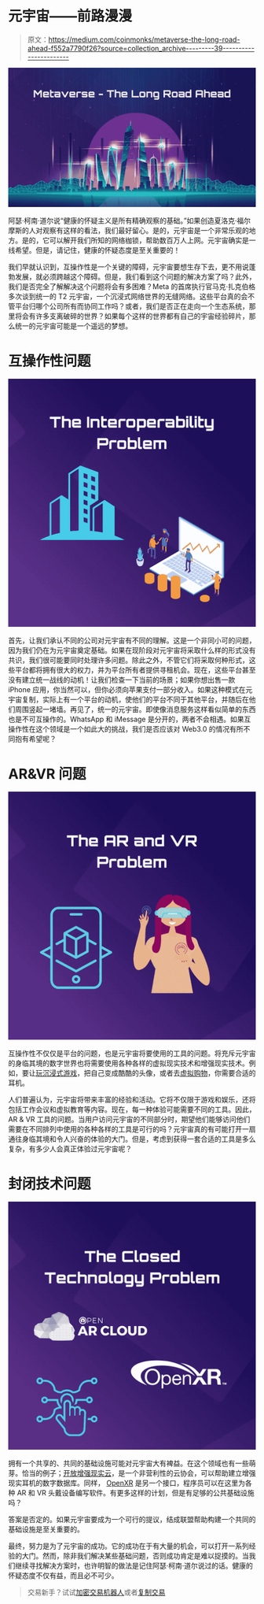 # 元宇宙——前路漫漫

> 原文：<https://medium.com/coinmonks/metaverse-the-long-road-ahead-f552a7790f26?source=collection_archive---------39----------------------->

![](img/549b2818f45eaf6bceebbdba713411de.png)

阿瑟·柯南·道尔说“健康的怀疑主义是所有精确观察的基础。”如果创造夏洛克·福尔摩斯的人对观察有这样的看法，我们最好留心。是的，元宇宙是一个非常乐观的地方。是的，它可以解开我们所知的网络枷锁，帮助数百万人上网。元宇宙确实是一线希望。但是，请记住，健康的怀疑态度是至关重要的！

我们早就认识到，互操作性是一个关键的障碍，元宇宙要想生存下去，更不用说蓬勃发展，就必须跨越这个障碍。但是，我们看到这个问题的解决方案了吗？此外，我们是否完全了解解决这个问题将会有多困难？Meta 的首席执行官马克·扎克伯格多次谈到统一的 T2 元宇宙，一个沉浸式网络世界的无缝网络。这些平台真的会不管平台归哪个公司所有而协同工作吗？或者，我们是否正在走向一个生态系统，那里将会有许多支离破碎的世界？如果每个这样的世界都有自己的宇宙经验碎片，那么统一的元宇宙可能是一个遥远的梦想。

# **互操作性问题**

![](img/26a4e0b137054c70d71c683914f3d57d.png)

首先，让我们承认不同的公司对元宇宙有不同的理解。这是一个非同小可的问题，因为我们仍在为元宇宙奠定基础。如果在现阶段对元宇宙将采取什么样的形式没有共识，我们很可能要同时处理许多问题。除此之外，不管它们将采取何种形式，这些平台都将拥有很大的权力，并为平台所有者提供寻租机会。现在，这些平台甚至没有建立统一战线的动机！让我们检查一下当前的场景；如果你想出售一款 iPhone 应用，你当然可以，但你必须向苹果支付一部分收入。如果这种模式在元宇宙复制，实际上有一个平台的动机，使他们的平台不同于其他平台，并随后在他们周围竖起一堵墙。再见了，统一的元宇宙。即使像消息服务这样看似简单的东西也是不可互操作的。WhatsApp 和 iMessage 是分开的，两者不会相遇。如果互操作性在这个领域是一个如此大的挑战，我们是否应该对 Web3.0 的情况有所不同抱有希望呢？

# **AR&VR 问题**

![](img/756f967d8fc6725b6094301e008e91af.png)

互操作性不仅仅是平台的问题，也是元宇宙将要使用的工具的问题。将充斥元宇宙的身临其境的数字世界也将需要使用各种各样的虚拟现实技术和增强现实技术。例如，要让[玩沉浸式游戏](https://www.cnet.com/news/how-the-game-industry-is-charging-into-the-metaverse/)，把自己变成酷酷的头像，或者去[虚拟购物](https://www.cnet.com/tech/computing/features/shopping-in-the-metaverse-could-be-more-fun-than-you-think/)，你需要合适的耳机。

人们普遍认为，元宇宙将带来丰富的经验和活动。它将不仅限于游戏和娱乐，还将包括工作会议和虚拟教育等内容。现在，每一种体验可能需要不同的工具。因此，AR & VR 工具的问题。当用户访问元宇宙的不同部分时，期望他们能够访问他们需要在不同排列中使用的各种各样的工具是可行的吗？元宇宙真的有可能打开一扇通往身临其境和令人兴奋的体验的大门。但是，考虑到获得一套合适的工具是多么复杂，有多少人会真正体验过元宇宙呢？

# **封闭技术问题**

![](img/29e7da379a83d16e5a8709a444f0f56b.png)

拥有一个共享的、共同的基础设施可能对元宇宙大有裨益。在这个领域也有一些萌芽。恰当的例子；[开放增强现实云](https://www.openarcloud.org/)，是一个非营利性的云协会，可以帮助建立增强现实耳机的数字数据库。同样， [OpenXR](https://www.khronos.org/openxr/) 是另一个接口，程序员可以在这里为各种 AR 和 VR 头戴设备编写软件。有更多这样的计划，但是有足够的公共基础设施吗？

答案是否定的。如果元宇宙要成为一个可行的提议，结成联盟帮助构建一个共同的基础设施是至关重要的。

最终，努力是为了元宇宙的成功。它的成功在于有大量的机会，可以打开一系列经验的大门。然而，除非我们解决某些基础问题，否则成功肯定是难以捉摸的。当我们继续寻找解决方案时，也许明智的做法是记住阿瑟·柯南·道尔说过的话。健康的怀疑态度不仅有益，而且必不可少。

> 交易新手？试试[加密交易机器人](/coinmonks/crypto-trading-bot-c2ffce8acb2a)或者[复制交易](/coinmonks/top-10-crypto-copy-trading-platforms-for-beginners-d0c37c7d698c)